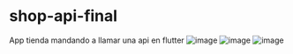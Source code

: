 # shop-api-final
App tienda mandando a llamar una api en flutter
![image](https://github.com/jorge251100/shop-api-final/assets/89675378/f2cb886a-5648-428a-a95d-98fab5f690e6)
![image](https://github.com/jorge251100/shop-api-final/assets/89675378/b2f17cb6-4436-4dac-847d-9c1e1cb86ad9)
![image](https://github.com/jorge251100/shop-api-final/assets/89675378/20895462-f6b6-4219-ae82-236b8f453ed7)
